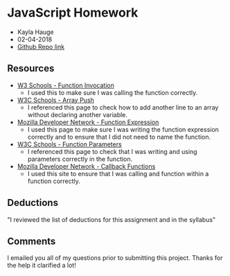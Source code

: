 # JavaScript Homework
* Kayla Hauge
* 02-04-2018
* [Github Repo link](https://github.com/kaylamarieh/hw_javascript_hauge_kayla)

## Resources

* [W3 Schools - Function Invocation](https://www.w3schools.com/js/js_function_invocation.asp)
    * I used this to make sure I was calling the function correctly.
* [W3C Schools - Array Push](https://www.w3schools.com/jsref/jsref_push.asp)
    * I referenced this page to check how to add another line to an array without declaring another variable.
* [Mozilla Developer Network - Function Expression](https://developer.mozilla.org/en-US/docs/Web/JavaScript/Reference/Operators/function)
    * I used this page to make sure I was writing the function expression correctly and to ensure that I did not need to name the function.
* [W3C Schools - Function Parameters](https://www.w3schools.com/js/js_function_parameters.asp)
    * I referenced this page to check that I was writing and using parameters correctly in the function.
* [Mozilla Developer Network - Callback Functions](https://developer.mozilla.org/en-US/docs/Glossary/Callback_function)
    * I used this site to ensure that I was calling and function within a function correctly.

## Deductions
"I reviewed the list of deductions for this assignment and in the syllabus"

## Comments
I emailed you all of my questions prior to submitting this project. Thanks for the help it clarified a lot!
